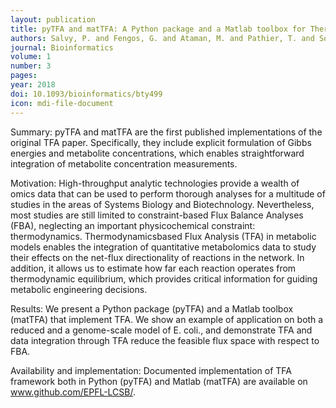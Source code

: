 ```yaml
---
layout: publication
title: pyTFA and matTFA: A Python package and a Matlab toolbox for Thermodynamics-based Flux Analysis
authors: Salvy, P. and Fengos, G. and Ataman, M. and Pathier, T. and Soh, K. C. and Hatzimanikatis, V.
journal: Bioinformatics
volume: 1
number: 3
pages: 
year: 2018
doi: 10.1093/bioinformatics/bty499
icon: mdi-file-document
---
```

Summary: pyTFA and matTFA are the first published implementations of the original TFA paper.
Specifically, they include explicit formulation of Gibbs energies and metabolite concentrations,
which enables straightforward integration of metabolite concentration measurements.

Motivation: High-throughput analytic technologies provide a wealth of omics data that can be used
to perform thorough analyses for a multitude of studies in the areas of Systems Biology and
Biotechnology. Nevertheless, most studies are still limited to constraint-based Flux Balance Analyses
(FBA), neglecting an important physicochemical constraint: thermodynamics. Thermodynamicsbased
Flux Analysis (TFA) in metabolic models enables the integration of quantitative metabolomics
data to study their effects on the net-flux directionality of reactions in the network. In addition, it
allows us to estimate how far each reaction operates from thermodynamic equilibrium, which
provides critical information for guiding metabolic engineering decisions.

Results: We present a Python package (pyTFA) and a Matlab toolbox (matTFA) that implement
TFA. We show an example of application on both a reduced and a genome-scale model of E. coli.,
and demonstrate TFA and data integration through TFA reduce the feasible flux space with respect
to FBA.

Availability and implementation: Documented implementation of TFA framework both in Python
(pyTFA) and Matlab (matTFA) are available on www.github.com/EPFL-LCSB/.
